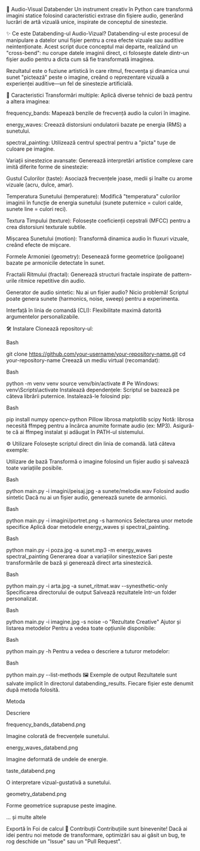 🎨 Audio-Visual Databender
Un instrument creativ în Python care transformă imagini statice folosind caracteristici extrase din fișiere audio, generând lucrări de artă vizuală unice, inspirate de conceptul de sinestezie.

✨ Ce este Databending-ul Audio-Vizual?
Databending-ul este procesul de manipulare a datelor unui fișier pentru a crea efecte vizuale sau auditive neintenționate. Acest script duce conceptul mai departe, realizând un "cross-bend": nu corupe datele imaginii direct, ci folosește datele dintr-un fișier audio pentru a dicta cum să fie transformată imaginea.

Rezultatul este o fuziune artistică în care ritmul, frecvența și dinamica unui sunet "pictează" peste o imagine, creând o reprezentare vizuală a experienței auditive—un fel de sinestezie artificială.

🚀 Caracteristici
Transformări multiple: Aplică diverse tehnici de bază pentru a altera imaginea:

frequency_bands: Mapează benzile de frecvență audio la culori în imagine.

energy_waves: Creează distorsiuni ondulatorii bazate pe energia (RMS) a sunetului.

spectral_painting: Utilizează centrul spectral pentru a "picta" tușe de culoare pe imagine.

Variații sinestezice avansate: Generează interpretări artistice complexe care imită diferite forme de sinestezie:

Gustul Culorilor (taste): Asociază frecvențele joase, medii și înalte cu arome vizuale (acru, dulce, amar).

Temperatura Sunetului (temperature): Modifică "temperatura" culorilor imaginii în funcție de energia sunetului (sunete puternice = culori calde, sunete line = culori reci).

Textura Timpului (texture): Folosește coeficienții cepstrali (MFCC) pentru a crea distorsiuni texturale subtile.

Mișcarea Sunetului (motion): Transformă dinamica audio în fluxuri vizuale, creând efecte de mișcare.

Formele Armoniei (geometry): Desenează forme geometrice (poligoane) bazate pe armonicile detectate în sunet.

Fractalii Ritmului (fractal): Generează structuri fractale inspirate de pattern-urile ritmice repetitive din audio.

Generator de audio sintetic: Nu ai un fișier audio? Nicio problemă! Scriptul poate genera sunete (harmonics, noise, sweep) pentru a experimenta.

Interfață în linia de comandă (CLI): Flexibilitate maximă datorită argumentelor personalizabile.

🛠️ Instalare
Clonează repository-ul:

Bash

git clone https://github.com/your-username/your-repository-name.git
cd your-repository-name
Creează un mediu virtual (recomandat):

Bash

python -m venv venv
source venv/bin/activate  # Pe Windows: venv\Scripts\activate
Instalează dependențele:
Scriptul se bazează pe câteva librării puternice. Instalează-le folosind pip:

Bash

pip install numpy opencv-python Pillow librosa matplotlib scipy
Notă: librosa necesită ffmpeg pentru a încărca anumite formate audio (ex: MP3). Asigură-te că ai ffmpeg instalat și adăugat în PATH-ul sistemului.

⚙️ Utilizare
Folosește scriptul direct din linia de comandă. Iată câteva exemple:

Utilizare de bază
Transformă o imagine folosind un fișier audio și salvează toate variațiile posibile.

Bash

python main.py -i imagini/peisaj.jpg -a sunete/melodie.wav
Folosind audio sintetic
Dacă nu ai un fișier audio, generează sunete de armonici.

Bash

python main.py -i imagini/portret.png -s harmonics
Selectarea unor metode specifice
Aplică doar metodele energy_waves și spectral_painting.

Bash

python main.py -i poza.jpg -a sunet.mp3 -m energy_waves spectral_painting
Generarea doar a variațiilor sinestezice
Sari peste transformările de bază și generează direct arta sinestezică.

Bash

python main.py -i arta.jpg -a sunet_ritmat.wav --synesthetic-only
Specificarea directorului de output
Salvează rezultatele într-un folder personalizat.

Bash

python main.py -i imagine.jpg -s noise -o "Rezultate Creative"
Ajutor și listarea metodelor
Pentru a vedea toate opțiunile disponibile:

Bash

python main.py -h
Pentru a vedea o descriere a tuturor metodelor:

Bash

python main.py --list-methods
🖼️ Exemple de output
Rezultatele sunt salvate implicit în directorul databending_results. Fiecare fișier este denumit după metoda folosită.

Metoda

Descriere

frequency_bands_databend.png

Imagine colorată de frecvențele sunetului.

energy_waves_databend.png

Imagine deformată de undele de energie.

taste_databend.png

O interpretare vizual-gustativă a sunetului.

geometry_databend.png

Forme geometrice suprapuse peste imagine.

... și multe altele


Exportă în Foi de calcul
🤝 Contribuții
Contribuțiile sunt binevenite! Dacă ai idei pentru noi metode de transformare, optimizări sau ai găsit un bug, te rog deschide un "Issue" sau un "Pull Request".
